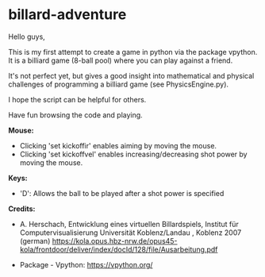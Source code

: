 # billard-adventure

Hello guys, 

This is my first attempt to create a game in python via the package vpython. It is a billiard game (8-ball pool) where you can play against a friend.

It's not perfect yet, but gives a good insight into mathematical and physical challenges of programming a billiard game (see PhysicsEngine.py).

I hope the script can be helpful for others. 

Have fun browsing the code and playing.

**Mouse:**
- Clicking 'set kickoffir' enables aiming by moving the mouse. 
- Clicking 'set kickoffvel' enables increasing/decreasing shot power by moving the mouse. 

**Keys:**
- 'D': Allows the ball to be played after a shot power is specified

**Credits:**

* A. Herschach, Entwicklung eines virtuellen Billardspiels, Institut für Computervisualisierung Universität Koblenz/Landau , Koblenz 2007 (german)
https://kola.opus.hbz-nrw.de/opus45-kola/frontdoor/deliver/index/docId/128/file/Ausarbeitung.pdf

* Package - Vpython: 
https://vpython.org/
